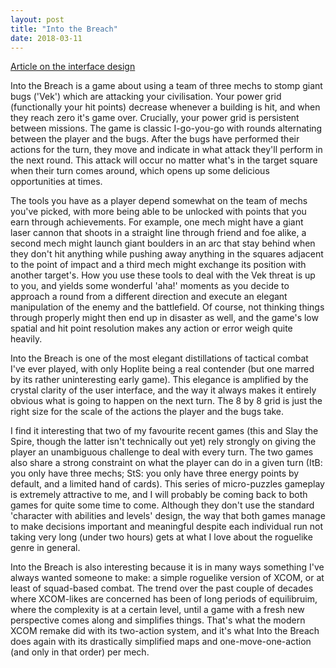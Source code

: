 ```yaml
---
layout: post
title: "Into the Breach"
date: 2018-03-11
---
```

[Article on the interface design](https://www.rockpapershotgun.com/2018/03/05/into-the-breach-interface-design/)

Into the Breach is a game about using a team of three mechs to stomp giant bugs ('Vek') which are attacking your civilisation. Your power grid (functionally your hit points) decrease whenever a building is hit, and when they reach zero it's game over. Crucially, your power grid is persistent between missions. The game is classic I-go-you-go with rounds alternating between the player and the bugs. After the bugs have performed their actions for the turn, they move and indicate in what attack they'll perform in the next round. This attack will occur no matter what's in the target square when their turn comes around, which opens up some delicious opportunities at times.

The tools you have as a player depend somewhat on the team of mechs you've picked, with more being able to be unlocked with points that you earn through achievements. For example, one mech might have a giant laser cannon that shoots in a straight line through friend and foe alike, a second mech might launch giant boulders in an arc that stay behind when they don't hit anything while pushing away anything in the squares adjacent to the point of impact and a third mech might exchange its position with another target's. How you use these tools to deal with the Vek threat is up to you, and yields some wonderful 'aha!' moments as you decide to approach a round from a different direction and execute an elegant manipulation of the enemy and the battlefield. Of course, not thinking things through properly might then end up in disaster as well, and the game's low spatial and hit point resolution makes any action or error weigh quite heavily.

Into the Breach is one of the most elegant distillations of tactical combat I've ever played, with only Hoplite being a real contender (but one marred by its rather uninteresting early game). This elegance is amplified by the crystal clarity of the user interface, and the way it always makes it entirely obvious what is going to happen on the next turn. The 8 by 8 grid is just the right size for the scale of the actions the player and the bugs take. 

I find it interesting that two of my favourite recent games (this and Slay the Spire, though the latter isn't technically out yet) rely strongly on giving the player an unambiguous challenge to deal with every turn. The two games also share a strong constraint on what the player can do in a given turn (ItB: you only have three mechs; StS: you only have three energy points by default, and a limited hand of cards). This series of micro-puzzles gameplay is extremely attractive to me, and I will probably be coming back to both games for quite some time to come. Although they don't use the standard 'character with abilities and levels' design, the way that both games manage to make decisions important and meaningful despite each individual run not taking very long (under two hours) gets at what I love about the roguelike genre in general. 

Into the Breach is also interesting because it is in many ways something I've always wanted someone to make: a simple roguelike version of XCOM, or at least of squad-based combat. The trend over the past couple of decades where XCOM-likes are concerned has been of long periods of equilibruim, where the complexity is at a certain level, until a game with a fresh new perspective comes along and simplifies things. That's what the modern XCOM remake did with its two-action system, and it's what Into the Breach does again with its drastically simplified maps and one-move-one-action (and only in that order) per mech.